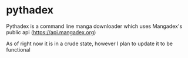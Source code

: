 # pythadex

Pythadex is a command line manga downloader which uses Mangadex's public api (https://api.mangadex.org)

As of right now it is in a crude state, however I plan to update it to be functional
